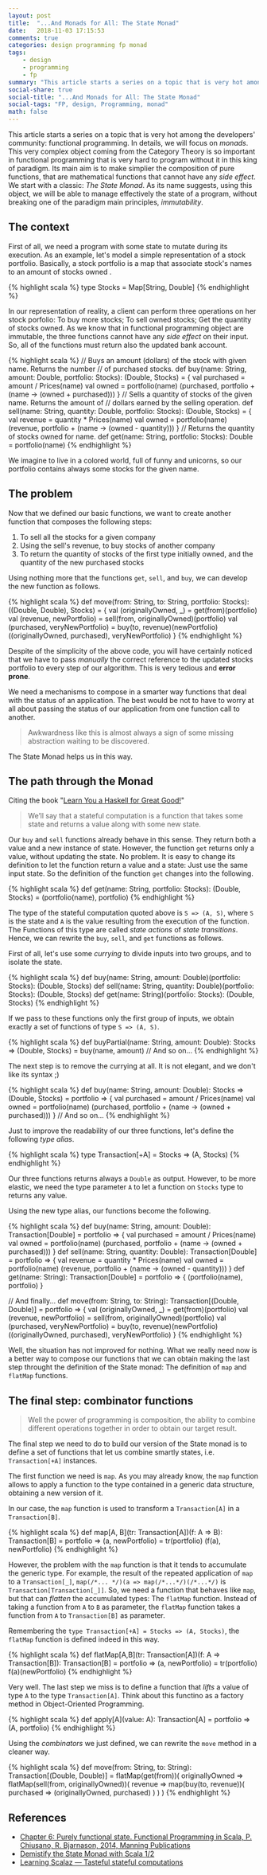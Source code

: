 ```yaml
---
layout: post
title:  "...And Monads for All: The State Monad"
date:   2018-11-03 17:15:53
comments: true
categories: design programming fp monad
tags:
    - design
    - programming
    - fp
summary: "This article starts a series on a topic that is very hot among the developers' community: functional programming. In details, we will focus on monads. The main aim of monads is to make simplier the composition of pure functions, that are mathematical functions that cannot have any side effect. We start with a classic: The State Monad. As its name suggests, using this object, we will be able to manage effectively the state of a program, without breaking one of the paradigm main principles, immutability."
social-share: true
social-title: "...And Monads for All: The State Monad"
social-tags: "FP, design, Programming, monad"
math: false
---
```


This article starts a series on a topic that is very hot among the developers' community: functional programming. In details, we will focus on _monads_. This very complex object coming from the Category Theory is so important in functional programming that is very hard to program without it in this king of paradigm. Its main aim is to make simplier the composition of pure functions, that are mathematical functions that cannot have any _side effect_. We start with a classic: _The State Monad_. As its name suggests, using this object, we will be able to manage effectively the state of a program, without breaking one of the paradigm main principles, _immutability_.

## The context

First of all, we need a program with some state to mutate during its execution. As an example, let's model a simple representation of a stock portfolio. Basically, a stock portfolio is a map that associate stock's names to an amount of stocks owned .

{% highlight scala %}
type Stocks = Map[String, Double]
{% endhighlight %}

In our representation of reality, a client can perform three operations on her stock porfolio: To buy more stocks; To sell owned stocks; Get the quantity of stocks owned. As we know that in functional programming object are immutable, the three functions cannot have any _side effect_ on their input. So, all of the functions must return also the updated bank account.

{% highlight scala %}
// Buys an amount (dollars) of the stock with given name. Returns the number
// of purchased stocks.
def buy(name: String, amount: Double, portfolio: Stocks): (Double, Stocks) = {
  val purchased = amount / Prices(name)
  val owned = portfolio(name)
  (purchased, portfolio + (name -> (owned + purchased)))
}
// Sells a quantity of stocks of the given name. Returns the amount of
// dollars earned by the selling operation.
def sell(name: String, quantity: Double, portfolio: Stocks): (Double, Stocks) = {
  val revenue = quantity * Prices(name)
  val owned = portfolio(name)
  (revenue, portfolio + (name -> (owned - quantity)))
}
// Returns the quantity of stocks owned for name.
def get(name: String, portfolio: Stocks): Double = portfolio(name)
{% endhighlight %}

We imagine to live in a colored world, full of funny and unicorns, so our portfolio contains always some stocks for the given name.

## The problem

Now that we defined our basic functions, we want to create another function that composes the following steps:

 1. To sell all the stocks for a given company
 2. Using the sell's revenue, to buy stocks of another company
 3. To return the quantity of stocks of the first type initially owned, and the quantity of the new purchased stocks

Using nothing more that the functions `get`, `sell`, and `buy`, we can develop the new function as follows.

{% highlight scala %}
def move(from: String, to: String, portfolio: Stocks): ((Double, Double), Stocks) = {
    val (originallyOwned, _) = get(from)(portfolio)
    val (revenue, newPortfolio) = sell(from, originallyOwned)(portfolio)
    val (purchased, veryNewPortfolio) = buy(to, revenue)(newPortfolio)
    ((originallyOwned, purchased), veryNewPortfolio)
  }
{% endhighlight %}

Despite of the simplicity of the above code, you will have certainly noticed that we have to pass *manually* the correct reference to the updated stocks portfolio to every step of our algorithm. This is very tedious and **error prone**.

We need a mechanisms to compose in a smarter way functions that deal with the status of an application. The best would be not to have to worry at all about passing the status of our application from one function call to another.

> Awkwardness like this is almost always a sign of some missing abstraction waiting to be discovered.

The State Monad helps us in this way.

## The path through the Monad

Citing the book "[Learn You a Haskell for Great Good!](http://learnyouahaskell.com/)"

> We’ll say that a stateful computation is a function that takes some state and returns a value along with some new state.

Our `buy` and `sell` functions already behave in this sense. They return both a value and a new instance of state. However, the function `get` returns only a value, without updating the state. No problem. It is easy to change its definition to let the function return a value and a state: Just use the same input state. So the definition of the function `get` changes into the following.

{% highlight scala %}
def get(name: String, portfolio: Stocks): (Double, Stocks) = (portfolio(name), portfolio)
{% endhighlight %}

The type of the stateful computation quoted above is `S => (A, S)`, where `S` is the state and `A` is the value resulting from the execution of the function. The Functions of this type are called _state actions_ of _state transitions_. Hence, we can rewrite the `buy`, `sell`, and `get` functions as follows.

First of all, let's use some _currying_ to divide inputs into two groups, and to isolate the state.

{% highlight scala %}
def buy(name: String, amount: Double)(portfolio: Stocks): (Double, Stocks)
def sell(name: String, quantity: Double)(portfolio: Stocks): (Double, Stocks)
def get(name: String)(portfolio: Stocks): (Double, Stocks)
{% endhighlight %}

If we pass to these functions only the first group of inputs, we obtain exactly a set of functions of type `S => (A, S)`.

{% highlight scala %}
def buyPartial(name: String, amount: Double): Stocks => (Double, Stocks) = buy(name, amount)
// And so on...
{% endhighlight %}

The next step is to remove the currying at all. It is not elegant, and we don't like its syntax ;)

{% highlight scala %}
def buy(name: String, amount: Double): Stocks => (Double, Stocks) = portfolio => {
  val purchased = amount / Prices(name)
  val owned = portfolio(name)
  (purchased, portfolio + (name -> (owned + purchased)))
}
// And so on...
{% endhighlight %}

Just to improve the readability of our three functions, let's define the following _type alias_.

{% highlight scala %}
type Transaction[+A] = Stocks => (A, Stocks)
{% endhighlight %}

Our three functions returns always a `Double` as output. However, to be more elastic, we need the type parameter `A` to let a function on `Stocks` type to returns any value.

Using the new type alias, our functions become the following.

{% highlight scala %}
def buy(name: String, amount: Double): Transaction[Double] = portfolio => {
  val purchased = amount / Prices(name)
  val owned = portfolio(name)
  (purchased, portfolio + (name -> (owned + purchased)))
}
def sell(name: String, quantity: Double): Transaction[Double] = portfolio => {
  val revenue = quantity * Prices(name)
  val owned = portfolio(name)
  (revenue, portfolio + (name -> (owned - quantity)))
}
def get(name: String): Transaction[Double] = portfolio => {
  (portfolio(name), portfolio)
}

// And finally...
def move(from: String, to: String): Transaction[(Double, Double)] = portfolio => {
  val (originallyOwned, _) = get(from)(portfolio)
  val (revenue, newPortfolio) = sell(from, originallyOwned)(portfolio)
  val (purchased, veryNewPortfolio) = buy(to, revenue)(newPortfolio)
  ((originallyOwned, purchased), veryNewPortfolio)
}
{% endhighlight %}

Well, the situation has not improved for nothing. What we really need now is a better way to compose our functions that we can obtain making the last step throught the definition of the State monad: The definition of `map` and `flatMap` functions.

## The final step: combinator functions

> Well the power of programming is composition, the ability to combine different operations together in order to obtain our target result.

The final step we need to do to build our version of the State monad is to define a set of functions that let us combine smartly states, i.e. `Transaction[+A]` instances.

The first function we need is `map`. As you may already know, the `map` function allows to apply a function to the type contained in a generic data structure, obtaining a new version of it.

In our case, the `map` function is used to transform a `Transaction[A]` in a `Transaction[B]`.

{% highlight scala %}
def map[A, B](tr: Transaction[A])(f: A => B): Transaction[B] = portfolio =>
  (a, newPortfolio) = tr(portfolio)
  (f(a), newPortfolio)
{% endhighlight %}

However, the problem with the `map` function  is that it tends to accumulate the generic type. For example, the result of the repeated application of `map` to a `Transaction[_]`, `map(/*... */)(a => map(/*...*/)(/*...*/)` is `Transaction[Transaction[_]]`. So, we need a function that behaves like `map`, but that can _flatten_ the accumulated types: The `flatMap` function. Instead of taking a function from `A` to `B` as parameter, the `flatMap` function takes a function from `A` to `Transaction[B]` as parameter. 

Remembering the `type Transaction[+A] = Stocks => (A, Stocks)`, the `flatMap` function is defined indeed in this way.

{% highlight scala %}
def flatMap[A,B](tr: Transaction[A])(f: A => Transaction[B]): Transaction[B] = portfolio =>
  (a, newPortfolio) = tr(portfolio)
  f(a)(newPortfolio)
{% endhighlight %}

Very well. The last step we miss is to define a function that _lifts_ a value of type `A` to the type `Transaction[A]`. Think about this functino as a factory method in Object-Oriented Programming.

{% highlight scala %}
def apply[A](value: A): Transaction[A] = portfolio => (A, portfolio)
{% endhighlight %}

Using the _combinators_ we just defined, we can rewrite the `move` method in a cleaner way.

{% highlight scala %}
def move(from: String, to: String): Transaction[(Double, Double)] =
  flatMap(get(from))(
    originallyOwned => flatMap(sell(from, originallyOwned))(
      revenue => map(buy(to, revenue))(
        purchased => (originallyOwned, purchased)
      )
    )
  )
{% endhighlight %}

## References

- [Chapter 6: Purely functional state. Functional Programming in Scala, P. Chiusano,  R. Bjarnason, 2014, Manning Publications](https://www.manning.com/books/functional-programming-in-scala)
- [Demistify the State Monad with Scala 1/2](http://patricknoir.blogspot.com/2014/12/demistify-state-monad-with-scala-12.html)
- [Learning Scalaz — Tasteful stateful computations](http://eed3si9n.com/learning-scalaz/State.html)